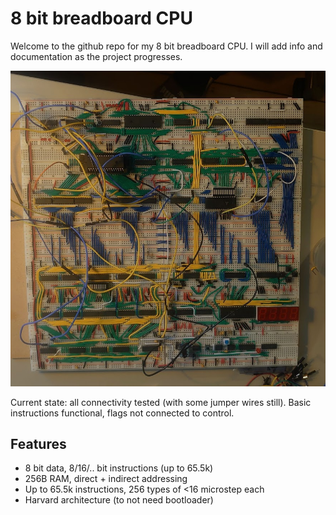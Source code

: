 
# 8 bit breadboard CPU

Welcome to the github repo for my 8 bit breadboard CPU. I will add info and documentation as the project progresses.

![image](./misc/image.jpg)

Current state: all connectivity tested (with some jumper wires still). Basic instructions functional, flags not connected to control.


## Features

- 8 bit data, 8/16/.. bit instructions (up to 65.5k)
- 256B RAM, direct + indirect addressing
- Up to 65.5k instructions, 256 types of <16 microstep each
- Harvard architecture (to not need bootloader)
